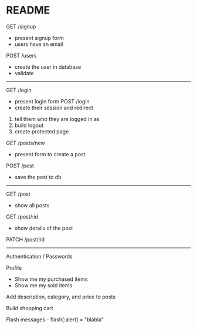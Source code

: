 # README
GET /signup
  - present signup form
  - users have an email

POST /users
  - create the user in database
  - validate

-----------

GET /login
  - present login form
POST /login
  - create their session and redirect

  1. tell them who they are logged in as
  2. build logout
  3. create protected page
  
GET /posts/new
  - present form to create a post

POST /post
  - save the post to db

-----------

GET /post
  - show all posts

GET /post/:id
  - show details of the post

PATCH /post/:id

-----------

Authentication / Passwords

Profile
  - Show me my purchased items
  - Show me my sold items

Add description, category, and price to posts

Build shopping cart

Flash messages - flash[:alert] = "blabla"

